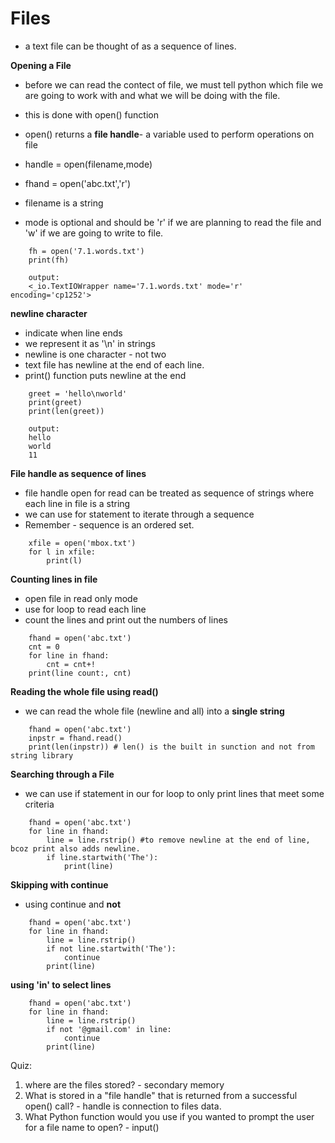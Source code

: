 # Files
- a text file can be thought of as a sequence of lines.

**Opening a File**
- before we can read the contect of file, we must tell python which file we are going to work with and what we will be doing with the file.
- this is done with open() function
- open() returns a **file handle**- a variable used to perform operations on file

- handle = open(filename,mode)
- fhand = open('abc.txt','r')
- filename is a string
- mode is optional and should be 'r' if we are planning to read the file and 'w' if we are going to write to file.

```
    fh = open('7.1.words.txt')
    print(fh)

    output:
    <_io.TextIOWrapper name='7.1.words.txt' mode='r' encoding='cp1252'>
```

**newline character**
- indicate when line ends
- we represent it as '\n' in strings
- newline is one character - not two
- text file has newline at the end of each line.
- print() function puts newline at the end
```
    greet = 'hello\nworld'
    print(greet)
    print(len(greet))

    output:
    hello
    world
    11
```

**File handle as sequence of lines**
- file handle open for read can be treated as sequence of strings where each line in file is a string
- we can use for statement to iterate through a sequence
- Remember - sequence is an ordered set.

```
    xfile = open('mbox.txt')
    for l in xfile:
        print(l)
```

**Counting lines in file**
- open file in read only mode
- use for loop to read each line
- count the lines and print out the numbers of lines

```
    fhand = open('abc.txt')
    cnt = 0
    for line in fhand:
        cnt = cnt+!
    print(line count:, cnt)
```

**Reading the whole file using read()**
- we can read the whole file (newline and all) into a **single string**

```
    fhand = open('abc.txt')
    inpstr = fhand.read()
    print(len(inpstr)) # len() is the built in sunction and not from string library
```

**Searching through a File**
- we can use if statement in our for loop to only print lines that meet some criteria
```
    fhand = open('abc.txt')
    for line in fhand:
        line = line.rstrip() #to remove newline at the end of line, bcoz print also adds newline. 
        if line.startwith('The'):
            print(line) 
```
    
**Skipping with continue**
- using continue and **not**
```
    fhand = open('abc.txt')
    for line in fhand:
        line = line.rstrip() 
        if not line.startwith('The'):
            continue
        print(line) 
```

**using 'in' to select lines**
```
    fhand = open('abc.txt')
    for line in fhand:
        line = line.rstrip() 
        if not '@gmail.com' in line:
            continue
        print(line) 
```

Quiz:
1. where are the files stored? - secondary memory
2. What is stored in a "file handle" that is returned from a successful open() call? - handle is connection to files data.
3. What Python function would you use if you wanted to prompt the user for a file name to open? - input()
